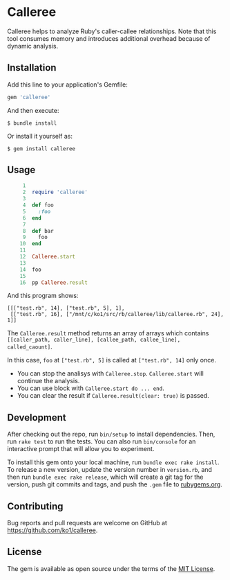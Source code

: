 # Calleree

Calleree helps to analyze Ruby's caller-callee relationships.
Note that this tool consumes memory and introduces additional overhead because of dynamic analysis.

## Installation

Add this line to your application's Gemfile:

```ruby
gem 'calleree'
```

And then execute:

    $ bundle install

Or install it yourself as:

    $ gem install calleree

## Usage

```ruby
     1
     2  require 'calleree'
     3
     4  def foo
     5    :foo
     6  end
     7
     8  def bar
     9    foo
    10  end
    11
    12  Calleree.start
    13
    14  foo
    15
    16  pp Calleree.result
```

And this program shows:

```
[[["test.rb", 14], ["test.rb", 5], 1],
 [["test.rb", 16], ["/mnt/c/ko1/src/rb/calleree/lib/calleree.rb", 24], 1]]
```

The `Calleree.result` method returns an array of arrays which contains `[[caller_path, caller_line], [callee_path, callee_line], called_caount]`.

In this case, `foo` at `["test.rb", 5]` is called at `["test.rb", 14]` only once.

* You can stop the analisys with `Calleree.stop`. `Calleree.start` will continue the analysis.
* You can use block with `Calleree.start do ... end`.
* You can clear the result if `Calleree.result(clear: true)` is passed.

## Development

After checking out the repo, run `bin/setup` to install dependencies. Then, run `rake test` to run the tests. You can also run `bin/console` for an interactive prompt that will allow you to experiment.

To install this gem onto your local machine, run `bundle exec rake install`. To release a new version, update the version number in `version.rb`, and then run `bundle exec rake release`, which will create a git tag for the version, push git commits and tags, and push the `.gem` file to [rubygems.org](https://rubygems.org).

## Contributing

Bug reports and pull requests are welcome on GitHub at https://github.com/ko1/calleree.

## License

The gem is available as open source under the terms of the [MIT License](https://opensource.org/licenses/MIT).
